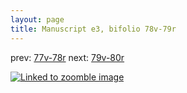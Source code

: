 ```yaml
---
layout: page
title: Manuscript e3, bifolio 78v-79r
---
```


prev: [77v-78r](../77v-78r/) next: [79v-80r](../79v-80r/)



[![Linked to zoomble image](http://www.homermultitext.org/iipsrv?IIIF=/project/homer/pyramidal/deepzoom/hmt/e3bifolio/v1/vb_78v_79r.tif/full/2000,/0/default.jpg)](http://www.homermultitext.org/ict2/?urn=urn:cite2:hmt:e3bifolio.v1:vb_78v_79r)

